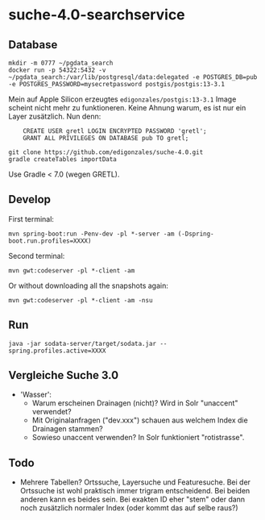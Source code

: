 # suche-4.0-searchservice

## Database

```
mkdir -m 0777 ~/pgdata_search
docker run -p 54322:5432 -v ~/pgdata_search:/var/lib/postgresql/data:delegated -e POSTGRES_DB=pub -e POSTGRES_PASSWORD=mysecretpassword postgis/postgis:13-3.1
```
Mein auf Apple Silicon erzeugtes `edigonzales/postgis:13-3.1` Image scheint nicht mehr zu funktioneren. Keine Ahnung warum, es ist nur ein Layer zusätzlich. Nun denn: 

```
    CREATE USER gretl LOGIN ENCRYPTED PASSWORD 'gretl';
    GRANT ALL PRIVILEGES ON DATABASE pub TO gretl;
```

```
git clone https://github.com/edigonzales/suche-4.0.git
gradle createTables importData
```
Use Gradle < 7.0 (wegen GRETL).



## Develop
First terminal:
```
mvn spring-boot:run -Penv-dev -pl *-server -am (-Dspring-boot.run.profiles=XXXX)
```

Second terminal:
```
mvn gwt:codeserver -pl *-client -am
```

Or without downloading all the snapshots again:

```
mvn gwt:codeserver -pl *-client -am -nsu
```

## Run
```
java -jar sodata-server/target/sodata.jar --spring.profiles.active=XXXX
```

## Vergleiche Suche 3.0
- 'Wasser':
  * Warum erscheinen Drainagen (nicht)? Wird in Solr "unaccent" verwendet?
  * Mit Originalanfragen ("dev.xxx") schauen aus welchem Index die Drainagen stammen?
  * Sowieso unaccent verwenden? In Solr funktioniert "rotistrasse".


## Todo
- Mehrere Tabellen? Ortssuche, Layersuche und Featuresuche. Bei der Ortssuche ist wohl praktisch immer trigram entscheidend. Bei beiden anderen kann es beides sein. Bei exakten ID eher "stem" oder dann noch zusätzlich normaler Index (oder kommt das auf selbe raus?)
